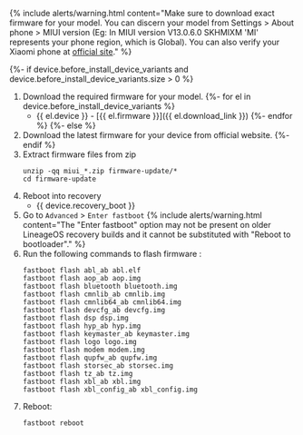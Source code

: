 {% include alerts/warning.html content="Make sure to download exact firmware for your model. You can discern your model from Settings > About phone > MIUI version (Eg: In MIUI version V13.0.6.0 SKHMIXM 'MI' represents your phone region, which is Global). You can also verify your Xiaomi phone at [official site](https://www.mi.com/global/verify)." %}

{%- if device.before_install_device_variants and device.before_install_device_variants.size > 0 %}
1. Download the required firmware for your model.
{%- for el in device.before_install_device_variants %}
   - {{ el.device }} - [{{ el.firmware }}]({{ el.download_link }})
{%- endfor %}
{%- else %}
1. Download the latest firmware for your device from official website.
{%- endif %}
2. Extract firmware files from zip
   ```
   unzip -qq miui_*.zip firmware-update/*
   cd firmware-update
   ```
3. Reboot into recovery
    * {{ device.recovery_boot }}
4. Go to `Advanced` > `Enter fastboot`
   {% include alerts/warning.html content="The \"Enter fastboot\" option may not be present on older LineageOS recovery builds and it cannot be substituted with \"Reboot to bootloader\"." %}
5. Run the following commands to flash firmware :
   ```
   fastboot flash abl_ab abl.elf
   fastboot flash aop_ab aop.img
   fastboot flash bluetooth bluetooth.img
   fastboot flash cmnlib_ab cmnlib.img
   fastboot flash cmnlib64_ab cmnlib64.img
   fastboot flash devcfg_ab devcfg.img
   fastboot flash dsp dsp.img
   fastboot flash hyp_ab hyp.img
   fastboot flash keymaster_ab keymaster.img
   fastboot flash logo logo.img
   fastboot flash modem modem.img
   fastboot flash qupfw_ab qupfw.img
   fastboot flash storsec_ab storsec.img
   fastboot flash tz_ab tz.img
   fastboot flash xbl_ab xbl.img
   fastboot flash xbl_config_ab xbl_config.img
   ```
6. Reboot:
   ```
   fastboot reboot
   ```

